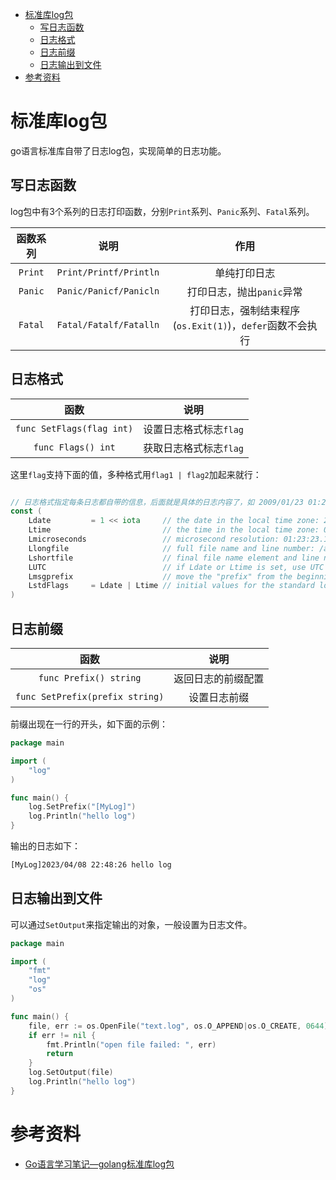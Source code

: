 - [标准库log包](#标准库log包)
  - [写日志函数](#写日志函数)
  - [日志格式](#日志格式)
  - [日志前缀](#日志前缀)
  - [日志输出到文件](#日志输出到文件)
- [参考资料](#参考资料)

# 标准库log包

go语言标准库自带了日志log包，实现简单的日志功能。

## 写日志函数

log包中有3个系列的日志打印函数，分别`Print`系列、`Panic`系列、`Fatal`系列。

| 函数系列 |          说明          |                           作用                            |
| :------: | :--------------------: | :-------------------------------------------------------: |
| `Print`  | `Print/Printf/Println` |                       单纯打印日志                        |
| `Panic`  | `Panic/Panicf/Panicln` |                 打印日志，抛出`panic`异常                 |
| `Fatal`  | `Fatal/Fatalf/Fatalln` | 打印日志，强制结束程序(`os.Exit(1)`)，`defer`函数不会执行 |

## 日志格式

|           函数            |          说明          |
| :-----------------------: | :--------------------: |
| `func SetFlags(flag int)` | 设置日志格式标志`flag` |
|    `func Flags() int`     | 获取日志格式标志`flag` |

这里`flag`支持下面的值，多种格式用`flag1 | flag2`加起来就行：

```go

// 日志格式指定每条日志都自带的信息，后面就是具体的日志内容了，如 2009/01/23 01:23:23.123123 /a/b/c/d.go:23: message
const (
	Ldate         = 1 << iota     // the date in the local time zone: 2009/01/23
	Ltime                         // the time in the local time zone: 01:23:23
	Lmicroseconds                 // microsecond resolution: 01:23:23.123123.  assumes Ltime.
	Llongfile                     // full file name and line number: /a/b/c/d.go:23
	Lshortfile                    // final file name element and line number: d.go:23. overrides Llongfile
	LUTC                          // if Ldate or Ltime is set, use UTC rather than the local time zone
	Lmsgprefix                    // move the "prefix" from the beginning of the line to before the message
	LstdFlags     = Ldate | Ltime // initial values for the standard logger
)
```

## 日志前缀

|              函数               |        说明        |
| :-----------------------------: | :----------------: |
|     `func Prefix() string`      | 返回日志的前缀配置 |
| `func SetPrefix(prefix string)` |    设置日志前缀    |

前缀出现在一行的开头，如下面的示例：

```go
package main

import (
	"log"
)

func main() {
	log.SetPrefix("[MyLog]")
	log.Println("hello log")
}

```

输出的日志如下：

```bash
[MyLog]2023/04/08 22:48:26 hello log
```

## 日志输出到文件

可以通过`SetOutput`来指定输出的对象，一般设置为日志文件。

```go
package main

import (
	"fmt"
	"log"
	"os"
)

func main() {
	file, err := os.OpenFile("text.log", os.O_APPEND|os.O_CREATE, 0644)
	if err != nil {
		fmt.Println("open file failed: ", err)
		return
	}
	log.SetOutput(file)
	log.Println("hello log")
}

```

# 参考资料

- [Go语言学习笔记—golang标准库log包](https://blog.csdn.net/qq_39280718/article/details/125748857)
